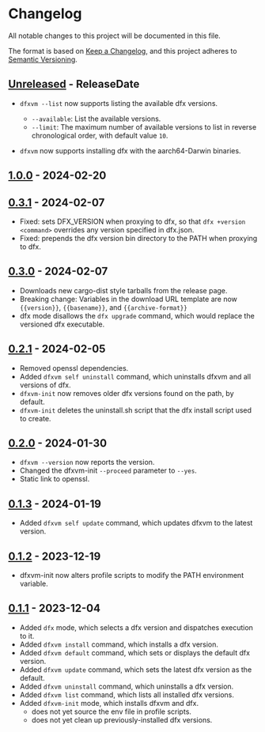 # Changelog

All notable changes to this project will be documented in this file.

The format is based on [Keep a Changelog](https://keepachangelog.com/en/1.0.0/),
and this project adheres to [Semantic Versioning](https://semver.org/spec/v2.0.0.html).

<!-- next-header -->

## [Unreleased] - ReleaseDate

- `dfxvm --list` now supports listing the available dfx versions.
  - `--available`: List the available versions.
  - `--limit`: The maximum number of available versions to list in reverse chronological order, with default value `10`.

- `dfxvm` now supports installing dfx with the aarch64-Darwin binaries.

## [1.0.0] - 2024-02-20

## [0.3.1] - 2024-02-07

- Fixed: sets DFX_VERSION when proxying to dfx, so that `dfx +version <command>` overrides any version specified in dfx.json.
- Fixed: prepends the dfx version bin directory to the PATH when proxying to dfx.

## [0.3.0] - 2024-02-07

- Downloads new cargo-dist style tarballs from the release page.
- Breaking change: Variables in the download URL template are now `{{version}}`, `{{basename}}`, and `{{archive-format}}`
- dfx mode disallows the `dfx upgrade` command, which would replace the versioned dfx executable.

## [0.2.1] - 2024-02-05

- Removed openssl dependencies.
- Added `dfxvm self uninstall` command, which uninstalls dfxvm and all versions of dfx.
- `dfxvm-init` now removes older dfx versions found on the path, by default.
- `dfxvm-init` deletes the uninstall.sh script that the dfx install script used to create.

## [0.2.0] - 2024-01-30

- `dfxvm --version` now reports the version.
- Changed the dfxvm-init `--proceed` parameter to `--yes`.
- Static link to openssl.

## [0.1.3] - 2024-01-19

- Added `dfxvm self update` command, which updates dfxvm to the latest version.

## [0.1.2] - 2023-12-19

- dfxvm-init now alters profile scripts to modify the PATH environment variable.

## [0.1.1] - 2023-12-04

- Added `dfx` mode, which selects a dfx version and dispatches execution to it.
- Added `dfxvm install` command, which installs a dfx version.
- Added `dfxvm default` command, which sets or displays the default dfx version.
- Added `dfxvm update` command, which sets the latest dfx version as the default.
- Added `dfxvm uninstall` command, which uninstalls a dfx version.
- Added `dfxvm list` command, which lists all installed dfx versions.
- Added `dfxvm-init` mode, which installs dfxvm and dfx.
  - does not yet source the env file in profile scripts.
  - does not yet clean up previously-installed dfx versions.

<!-- next-url -->
[Unreleased]: https://github.com/dfinity/dfxvm/compare/v1.0.0...HEAD
[1.0.0]: https://github.com/dfinity/dfxvm/compare/v0.3.1...v1.0.0
[0.3.1]: https://github.com/dfinity/dfxvm/compare/v0.3.0...v0.3.1
[0.3.0]: https://github.com/dfinity/dfxvm/compare/v0.2.1...v0.3.0
[0.2.1]: https://github.com/dfinity/dfxvm/compare/v0.2.0...v0.2.1
[0.2.0]: https://github.com/dfinity/dfxvm/compare/v0.1.3...v0.2.0
[0.1.3]: https://github.com/dfinity/dfxvm/compare/v0.1.2...v0.1.3
[0.1.2]: https://github.com/dfinity/dfxvm/compare/v0.1.1...v0.1.2
[0.1.1]: https://github.com/dfinity/dfxvm/compare/828e4ed...v0.1.1

